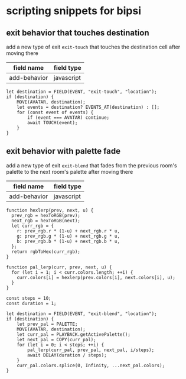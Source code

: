 # scripting snippets for bipsi

## exit behavior that touches destination

add a new type of exit `exit-touch` that touches the destination cell after
moving there

| field name | field type
|--|--
| add-behavior | javascript

```
let destination = FIELD(EVENT, "exit-touch", "location");
if (destination) {
	MOVE(AVATAR, destination);
	let events = destination? EVENTS_AT(destination) : [];
	for (const event of events) {
    	if (event === AVATAR) continue;
    	await TOUCH(event);
	}
}
```

## exit behavior with palette fade

add a new type of exit `exit-blend` that fades from the previous room's palette
to the next room's palette after moving there

| field name | field type
|--|--
| add-behavior | javascript

```
function hexlerp(prev, next, u) {
  prev_rgb = hexToRGB(prev);
  next_rgb = hexToRGB(next);
  let curr_rgb = {
    r: prev_rgb.r * (1-u) + next_rgb.r * u,
    g: prev_rgb.g * (1-u) + next_rgb.g * u,
    b: prev_rgb.b * (1-u) + next_rgb.b * u,
  };
  return rgbToHex(curr_rgb);
}

function pal_lerp(curr, prev, next, u) {
  for (let i = 1; i < curr.colors.length; ++i) {
    curr.colors[i] = hexlerp(prev.colors[i], next.colors[i], u);
  }
}

const steps = 10;
const duration = 1;

let destination = FIELD(EVENT, "exit-blend", "location");
if (destination) {
    let prev_pal = PALETTE;
    MOVE(AVATAR, destination);
    let curr_pal = PLAYBACK.getActivePalette();
    let next_pal = COPY(curr_pal);
    for (let i = 0; i < steps; ++i) {
        pal_lerp(curr_pal, prev_pal, next_pal, i/steps);
        await DELAY(duration / steps);
    }
    curr_pal.colors.splice(0, Infinity, ...next_pal.colors);
}
```
